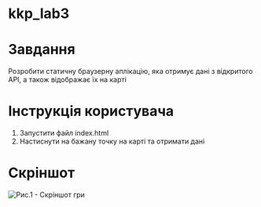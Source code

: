 # kkp_lab3

# Завдання
Розробити статичну браузерну аплікацію, яка отримує дані з відкритого API, а також відображає їх на карті

# Інструкція користувача
1. Запустити файл index.html
2. Настиснути на бажану точку на карті та отримати дані

# Скріншот
![Рис.1 - Скріншот гри](https://github.com/natalisabo/kkp_lab3-/blob/master/screen.png)
